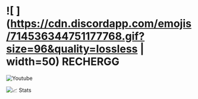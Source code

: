  # ![ ](https://cdn.discordapp.com/emojis/714536344751177768.gif?size=96&quality=lossless  | width=50) RECHERGG
  
![Youtube](https://youtube-stats-card.vercel.app/api?channelid=UCk017SA5PcXeyKoVmX8tuRg&layout=extruded&theme=radical)

![📈 Stats](https://github-readme-stats.vercel.app/api?username=rechergg&show_icons=true&theme=radical)
